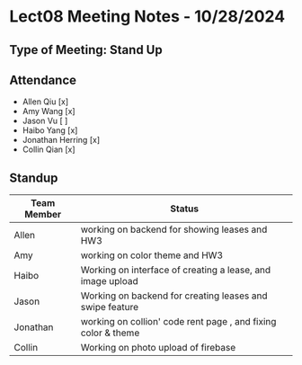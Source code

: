 # Lect08 Meeting Notes - 10/28/2024

## Type of Meeting: Stand Up

## Attendance

- Allen Qiu [x]
- Amy Wang [x]
- Jason Vu [ ]
- Haibo Yang [x]
- Jonathan Herring [x]
- Collin Qian [x]

## Standup

| Team Member | Status                                                                                            |
| ----------- | ------------------------------------------------------------------------------------------------- |
| Allen       | working on backend for showing leases and HW3                              |
| Amy         | working on color theme and HW3 |
| Haibo       | Working on interface of creating a lease, and image upload                                                 |
| Jason       | Working on backend for creating leases and swipe feature                                                                             |
| Jonathan    | working on collion' code rent page , and fixing color & theme                 |
| Collin      | Working on photo upload of firebase            |
